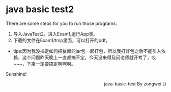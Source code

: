 # java basic test2

There are some steps for you to run those programs:
1. 导入JavaTest2，进入Exam1,运行App类。
2. 下载的文件在Exam1/tmp里面，可以打开的pdf。

* tips:因为我没搞定如何把依赖的jar包一起打包，所以我打好包之后不能引入依赖，这个问题昨天晚上一直都搞不定，今天没来得及问老师就开考了，哎~~~，下来一定要搞定啊啊啊。

Sunshine!
<p align="right">java-basic-test By zongwei Li</p>
